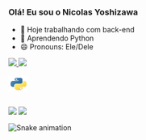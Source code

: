 ### Olá! Eu sou o Nicolas Yoshizawa

- 🔭 Hoje trabalhando com back-end
- 🌱 Aprendendo Python
- 😄 Pronouns: Ele/Dele

<div>
  <a href="https://github.com/NicolasYoshizawa">
  <img height="180em" src="https://github-readme-stats.vercel.app/api?username=NicolasYoshizawa&show_icons=true&theme=dark&include_all_commits=true&count_private=true"/>
  <img height="180em" src="https://github-readme-stats.vercel.app/api/top-langs/?username=NicolasYoshizawa&layout=compact&langs_count=7&theme=dark"/>
</div>

<div style="display: inline_block"><br>
  
  <img align="center" alt="Nicolas-Python" height="30" width="40" src="https://raw.githubusercontent.com/devicons/devicon/master/icons/python/python-original.svg">
 
</div>

##

<div>
  <a href="https://www.instagram.com/__https.nicolas__/" target="_blank"><img src="https://img.shields.io/badge/-Instagram-%23E4405F?style=for-the-badge&logo=instagram&logoColor=white" target="_blank"></a>
  <a href = "mailto:nicolasyoshizawa2015@gmail.com"><img src="https://img.shields.io/badge/-Gmail-%23333?style=for-the-badge&logo=gmail&logoColor=white" target="_blank"></a>

  ![Snake animation](https://github.com/NicolasYoshizawa)
